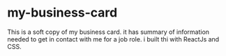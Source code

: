# my-business-card
This is a soft copy of my business card.
it has summary of information needed to get in contact with me for a job role.
i built thi with ReactJs and CSS.
